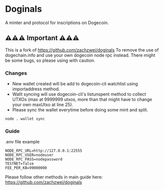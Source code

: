 # Doginals

A minter and protocol for inscriptions on Dogecoin. 

## ⚠️⚠️⚠️ Important ⚠️⚠️⚠️

This is a fork of https://github.com/zachzwei/doginals
To remove the use of dogechain.info and use your own dogecoin node rpc instead.
There might be some bugs, so please using with caution.

### Changes

- New wallet created will be add to dogecoin-cli watchlist using importaddress method.
- Wallt syncing will use dogecoin-cli's listunspent method to collect UTXOs (max at 9999999 utxos, more than that might have to change your own maxUtxo at line 25).
- Please sync the wallet everytime before doing some mint and split.
```
node . wallet sync
```

### Guide

.env file example
```
NODE_RPC_URL=http://127.0.0.1:22555
NODE_RPC_USER=nodeuser
NODE_RPC_PASS=nodepassword
TESTNET=false
FEE_PER_KB=99000000
```

Please follow other methods in main guide here: https://github.com/zachzwei/doginals
